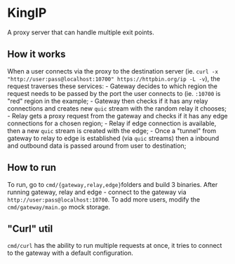 # KingIP

A proxy server that can handle multiple exit points.

## How it works

When a user connects via the proxy to the destination server (ie. `curl -x "http://user:pass@localhost:10700" https://httpbin.org/ip -L -v`), the request traverses these services:
    - Gateway decides to which region the request needs to be passed by the port the user connects to (ie. `:10700` is "red" region in the example;
    - Gateway then checks if it has any relay connections and creates new `quic` stream with the random relay it chooses;
    - Relay gets a proxy request from the gateway and checks if it has any edge connections for a chosen region;
    - Relay if edge connection is available, then a new `quic` stream is created with the edge;
    - Once a "tunnel" from gateway to relay to edge is established (via `quic` streams) then a inbound and outbound data is passed around from user to destination;

## How to run

To run, go to `cmd/{gateway,relay,edge}`folders and build 3 binaries. After running gateway, relay and edge - connect to the gateway via `http://user:pass@localhost:10700`. To add more users, modify the `cmd/gateway/main.go` mock storage.

## "Curl" util

`cmd/curl` has the ability to run multiple requests at once, it tries to connect to the gateway with a default configuration.

